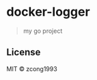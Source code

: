 # docker-logger
<!--
[![Go Report Card](https://goreportcard.com/badge/github.com/zcong1993/docker-logger)](https://goreportcard.com/report/github.com/zcong1993/docker-logger)
-->

> my go project

## License

MIT &copy; zcong1993
